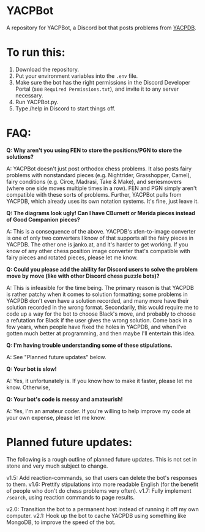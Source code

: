 # YACPBot
A repository for YACPBot, a Discord bot that posts problems from [YACPDB](https://www.yacpdb.org/).

# To run this:
1. Download the repository.
2. Put your environment variables into the `.env` file.
3. Make sure the bot has the right permissions in the Discord Developer Portal (see `Required Permissions.txt`), and invite it to any server necessary.
4. Run YACPBot.py.
5. Type /help in Discord to start things off.

# FAQ:
**Q: Why aren't you using FEN to store the positions/PGN to store the solutions?**

A: YACPBot doesn't just post orthodox chess problems. It also posts fairy problems with nonstandard pieces (e.g. Nightrider, Grasshopper, Camel), fairy conditions (e.g. Circe, Madrasi, Take & Make), and seriesmovers (where one side moves multiple times in a row). FEN and PGN simply aren't compatible with these sorts of problems. Further, YACPBot pulls from YACPDB, which already uses its own notation systems. It's fine, just leave it.

**Q: The diagrams look ugly! Can I have CBurnett or Merida pieces instead of Good Companion pieces?**

A: This is a consequence of the above. YACPDB's xfen-to-image converter is one of only two converters I know of that supports all the fairy pieces in YACPDB. The other one is janko.at, and it's harder to get working. If you know of any other chess position image converter that's compatible with fairy pieces and rotated pieces, please let me know.

**Q: Could you please add the ability for Discord users to solve the problem move by move (like with other Discord chess puzzle bots)?**

A: This is infeasible for the time being. The primary reason is that YACPDB is rather patchy when it comes to solution formatting; some problems in YACPDB don't even have a solution recorded, and many more have their solution recorded in the wrong format. Secondarily, this would require me to code up a way for the bot to choose Black's move, and probably to choose a refutation for Black if the user gives the wrong solution. Come back in a few years, when people have fixed the holes in YACPDB, and when I've gotten much better at programming, and then maybe I'll entertain this idea.

**Q: I'm having trouble understanding some of these stipulations.**

A: See "Planned future updates" below.

**Q: Your bot is slow!**

A: Yes, it unfortunately is. If you know how to make it faster, please let me know. Otherwise, 

**Q: Your bot's code is messy and amateurish!**

A: Yes, I'm an amateur coder. If you're willing to help improve my code at your own expense, please let me know.

# Planned future updates:
The following is a rough outline of planned future updates. This is not set in stone and very much subject to change.

v1.5: Add reaction-commands, so that users can delete the bot's responses to them.
v1.6: Prettify stipulations into more readable English (for the benefit of people who don't do chess problems very often).
v1.7: Fully implement `/search`, using reaction commands to page results.

v2.0: Transition the bot to a permanent host instead of running it off my own computer.
v2.1: Hook up the bot to cache YACPDB using something like MongoDB, to improve the speed of the bot.






